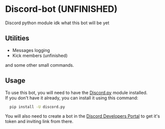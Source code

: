# Discord-bot (UNFINISHED)
Discord python module
idk what this bot will be yet

## Utilities
- Messages logging
- Kick members (unfinished)

and some other small commands.

## Usage
To use this bot, you will need to have the [Discord.py][discord.py] module installed. <br />
If you don't have it already, you can install it using this command:
```bash
  pip install -U discord.py
```
You will also need to create a bot in the [Discord Developers Portal][dds] to get it's token and inviting link from there.


[discord.py]: https://discordpy.readthedocs.io/
[dds]: https://discord.com/developers/
